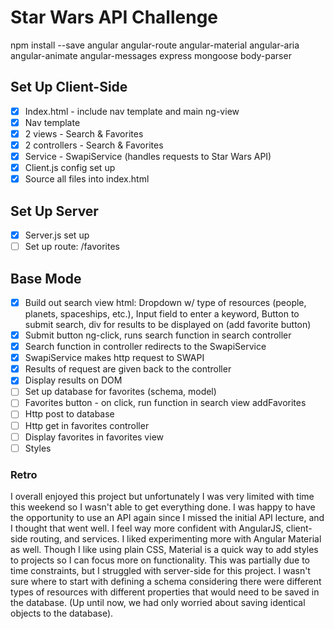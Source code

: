 # Star Wars API Challenge

npm install --save angular angular-route angular-material angular-aria angular-animate angular-messages express mongoose body-parser

## Set Up Client-Side
- [x] Index.html - include nav template and main ng-view
- [x] Nav template
- [x] 2 views - Search & Favorites
- [x] 2 controllers - Search & Favorites
- [x] Service - SwapiService (handles requests to Star Wars API)
- [x] Client.js config set up
- [x] Source all files into index.html

## Set Up Server
- [x] Server.js set up
- [ ] Set up route: /favorites

## Base Mode
- [x] Build out search view html: Dropdown w/ type of resources (people, planets, spaceships, etc.), Input field to enter a keyword, Button to submit search, div for results to be displayed on (add favorite button)
- [x] Submit button ng-click, runs search function in search controller
- [x] Search function in controller redirects to the SwapiService
- [x] SwapiService makes http request to SWAPI
- [x] Results of request are given back to the controller
- [x] Display results on DOM
- [ ] Set up database for favorites (schema, model)
- [ ] Favorites button - on click, run function in search view addFavorites
- [ ] Http post to database
- [ ] Http get in favorites controller
- [ ] Display favorites in favorites view
- [ ] Styles

### Retro
I overall enjoyed this project but unfortunately I was very limited with time this weekend so I wasn't able to get everything done. 
I was happy to have the opportunity to use an API again since I missed the initial API lecture, and I thought that went well. 
I feel way more confident with AngularJS, client-side routing, and services. I liked experimenting more with Angular Material as well. Though I like using plain CSS, Material is a quick way to add styles to projects so I can focus more on functionality. 
This was partially due to time constraints, but I struggled with server-side for this project. I wasn't sure where to start with defining a schema considering there were different types of resources with different properties that would need to be saved in the database. (Up until now, we had only worried about saving identical objects to the database). 
